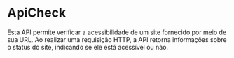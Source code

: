 # ApiCheck
Esta API permite verificar a acessibilidade de um site fornecido por meio de sua URL. Ao realizar uma requisição HTTP, a API retorna informações sobre o status do site, indicando se ele está acessível ou não.
